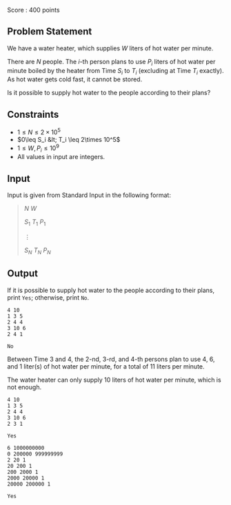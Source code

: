 Score : $400$ points

## Problem Statement

We have a water heater, which supplies $W$ liters of hot water per minute.

There are $N$ people. The $i$-th person plans to use $P_i$ liters of hot water per minute boiled by the heater from Time $S_i$ to $T_i$ (excluding at Time $T_i$ exactly). As hot water gets cold fast, it cannot be stored.

Is it possible to supply hot water to the people according to their plans?

## Constraints

- $1\leq N \leq 2\times 10^5$
- $0\leq S_i &lt; T_i \leq 2\times 10^5$
- $1\leq W, P_i \leq 10^9$
- All values in input are integers.

## Input

Input is given from Standard Input in the following format:

> $N$ $W$
> 
> $S_1$ $T_1$ $P_1$
> 
> $\vdots$
> 
> $S_N$ $T_N$ $P_N$

## Output

If it is possible to supply hot water to the people according to their plans, print `Yes`; otherwise, print `No`.

```input1
4 10
1 3 5
2 4 4
3 10 6
2 4 1
```

```output1
No
```

Between Time $3$ and $4$, the $2$-nd, $3$-rd, and $4$-th persons plan to use $4$, $6$, and $1$ liter(s) of hot water per minute, for a total of $11$ liters per minute.

The water heater can only supply $10$ liters of hot water per minute, which is not enough.

```input2
4 10
1 3 5
2 4 4
3 10 6
2 3 1
```

```output2
Yes
```

```input3
6 1000000000
0 200000 999999999
2 20 1
20 200 1
200 2000 1
2000 20000 1
20000 200000 1
```

```output3
Yes
```